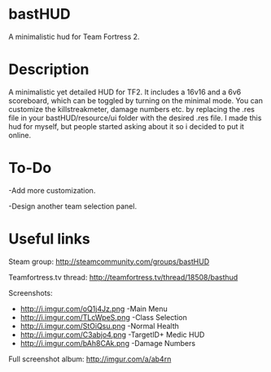 # bastHUD

A minimalistic hud for Team Fortress 2.

# Description

A minimalistic yet detailed HUD for TF2. It includes a 16v16 and a 6v6 scoreboard, which can be toggled by turning on the minimal mode. You can customize the killstreakmeter, damage numbers etc. by replacing the .res file in your bastHUD/resource/ui folder with the desired .res file.
I made this hud for myself, but people started asking about it so i decided to put it online.

# To-Do

-Add more customization.

-Design another team selection panel.

# Useful links

Steam group: http://steamcommunity.com/groups/bastHUD

Teamfortress.tv thread: http://teamfortress.tv/thread/18508/basthud

Screenshots: 

* http://i.imgur.com/oQ1j4Jz.png -Main Menu
* http://i.imgur.com/TLcWpeS.png -Class Selection
* http://i.imgur.com/StOiQsu.png -Normal Health
* http://i.imgur.com/C3abjo4.png -TargetID+ Medic HUD
* http://i.imgur.com/bAh8CAk.png -Damage Numbers

Full screenshot album: http://imgur.com/a/ab4rn
